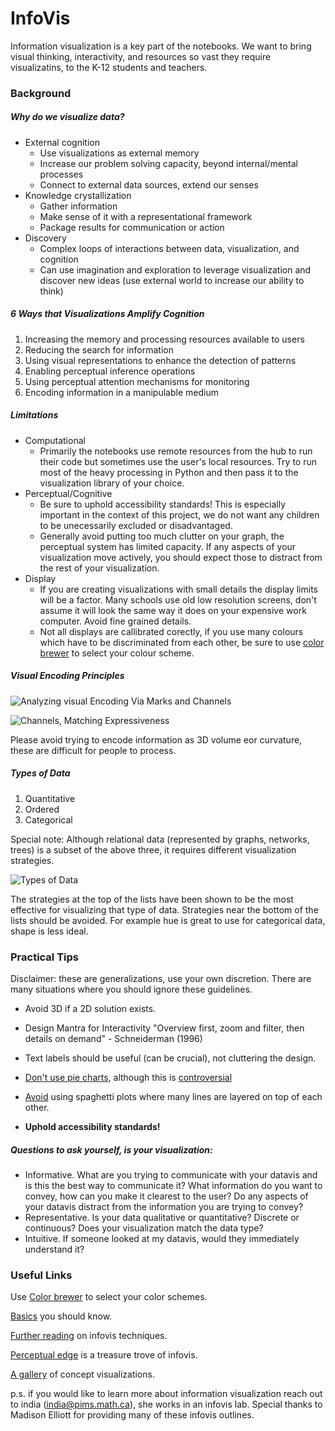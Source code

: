 # InfoVis

Information visualization is a key part of the notebooks. We want to bring visual thinking, interactivity, and resources so vast they require visualizatins, to the K-12 students and teachers. 

### Background

##### Why do we visualize data?
+ External cognition
    + Use visualizations as external memory
    + Increase our problem solving capacity, beyond internal/mental processes
    + Connect to external data sources, extend our senses
+ Knowledge crystallization
    + Gather information
    + Make sense of it with a representational framework
    + Package results for communication or action
+ Discovery
    + Complex loops of interactions between data, visualization, and cognition
    + Can use imagination and exploration to leverage visualization and discover new ideas (use external world to increase our ability to think)


##### 6 Ways that Visualizations Amplify Cognition
1. Increasing the memory and processing resources available to users
2. Reducing the search for information
3. Using visual representations to enhance the detection of patterns
4. Enabling perceptual inference operations
5. Using perceptual attention mechanisms for monitoring
6. Encoding information in a manipulable medium

##### Limitations
+ Computational
    + Primarily the notebooks use remote resources from the hub to run their code but sometimes use the user's local resources. Try to run most of the heavy processing in Python and then pass it to the visualization library of your choice. 
+ Perceptual/Cognitive
    + Be sure to uphold accessibility standards! This is especially important in the context of this project, we do not want any children to be unecessarily excluded or disadvantaged.
    + Generally avoid putting too much clutter on your graph, the perceptual system has limited capacity. If any aspects of your visualization move actively, you should expect those to distract from the rest of your visualization.
+ Display
    + If you are creating visualizations with small details the display limits will be a factor. Many schools use old low resolution screens, don't assume it will look the same way it does on your expensive work computer. Avoid fine grained details.
    + Not all displays are callibrated corectly, if you use many colours which have to be discriminated from each other, be sure to use [color brewer](http://colorbrewer2.org) to select your colour scheme.

##### Visual Encoding Principles
![Analyzing visual Encoding Via Marks and Channels](https://github.com/callysto/training-manual-live/tree/master/images/1B0DD5C1-0E5F-4FD6-A301-E5ED0F82AD72.jpeg)

![Channels, Matching Expressiveness](https://github.com/callysto/training-manual-live/tree/master/images/CFECE1BF-E281-4A68-B9B4-44B092A06A4D.jpeg)

Please avoid trying to encode information as 3D volume eor curvature, these are difficult for people to process.

##### Types of Data
1. Quantitative
2. Ordered 
3. Categorical

Special note: Although relational data (represented by graphs, networks, trees) is a subset of the above three, it requires different visualization strategies.

![Types of Data](https://github.com/callysto/training-manual-live/tree/master/images/A3CC2608-6721-4662-AB78-8EF68B7A2A53.jpeg)

The strategies at the top of the lists have been shown to be the most effective for visualizing that type of data. Strategies near the bottom of the lists should be avoided. For example hue is great to use for categorical data, shape is less ideal. 

### Practical Tips
Disclaimer: these are generalizations, use your own discretion. There are many situations where you should ignore these guidelines.

+ Avoid 3D if a 2D solution exists.

+ Design Mantra for Interactivity
"Overview first, zoom and filter, then details on demand" - Schneiderman (1996)

+ Text labels should be useful (can be crucial), not cluttering the design.

+ [Don't use pie charts](https://blog.funnel.io/why-we-dont-use-pie-charts-and-some-tips-on-better-data-visualizations), although this is [controversial](https://eagereyes.org/pie-charts)

+ [Avoid](https://python-graph-gallery.com/125-small-multiples-for-line-chart/) using spaghetti plots where many lines are layered on top of each other.

+ **Uphold accessibility standards!** 

##### Questions to ask yourself, is your visualization:
+ Informative. What are you trying to communicate with your datavis and is this the best way to communicate it? What information do you want to convey, how can you make it clearest to the user? Do any aspects of your datavis distract from the information you are trying to convey?
+ Representative. Is your data qualitative or quantitative? Discrete or continuous? Does your visualization match the data type?
+ Intuitive. If someone looked at my datavis, would they immediately understand it?

### Useful Links
Use [Color brewer](http://colorbrewer2.org) to select your color schemes.

[Basics](https://eagereyes.org/section/basics) you should know.

[Further reading](https://eagereyes.org/section/techniques) on infovis techniques.

[Perceptual edge](http://www.perceptualedge.com/) is a treasure trove of infovis.

[A gallery](http://conceptviz.github.io/#/e30=) of concept visualizations.

p.s. if you would like to learn more about information visualization reach out to india (india@pims.math.ca), she works in an infovis lab. Special thanks to Madison Elliott for providing many of these infovis outlines.
